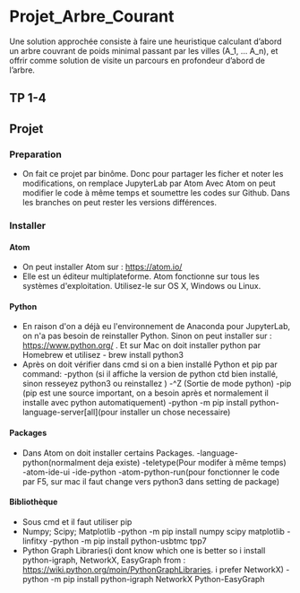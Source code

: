 # Projet_Arbre_Courant
Une solution approchée consiste à faire une heuristique calculant d’abord un arbre couvrant de poids minimal passant par les villes (A_1, … A_n), et offrir comme solution de visite un parcours en profondeur d’abord de l’arbre.

## TP 1-4
## Projet
### Preparation
- On fait ce projet par binôme. Donc pour partager les ficher et noter les modifications, on remplace JupyterLab par Atom Avec Atom on peut modifier le code à même temps et soumettre les codes sur Github. Dans les branches on peut rester les versions différences.

### Installer
#### Atom
- On peut installer Atom sur : https://atom.io/
- Elle est un éditeur multiplateforme. Atom fonctionne sur tous les systèmes d'exploitation. Utilisez-le sur OS X, Windows ou Linux.
#### Python
- En raison d'on a déjà eu l'environnement de Anaconda pour JupyterLab, on n'a pas besoin de reinstaller Python. Sinon on peut installer sur : https://www.python.org/ . Et sur Mac on doit installer python par Homebrew et utilisez - brew install python3
- Après on doit vérifier dans cmd si on a bien installé Python et pip par command:
  -python (si il affiche la version de python ctd bien installé, sinon resseyez python3 ou reinstallez )
  -^Z (Sortie de mode python)
  -pip (pip est une source important, on a besoin après et normalement il installe avec python automatiquement)
  -python -m pip install python-language-server[all](pour installer un chose necessaire)
#### Packages
- Dans Atom on doit installer certains Packages.
  -language-python(normalment deja existe)
  -teletype(Pour modifer à même temps)
  -atom-ide-ui
  -ide-python
  -atom-python-run(pour fonctionner le code par F5, sur mac il faut change vers python3 dans setting de package)
#### Bibliothèque
- Sous cmd et il faut utiliser pip
- Numpy; Scipy; Matplotlib
  -python -m pip install numpy scipy matplotlib
-linfitxy
  -python -m pip install python-usbtmc tpp7
- Python Graph Libraries(i dont know which one is better so i install python-igraph, NetworkX, EasyGraph from : https://wiki.python.org/moin/PythonGraphLibraries. i prefer NetworkX)
  -python -m pip install python-igraph NetworkX Python-EasyGraph

